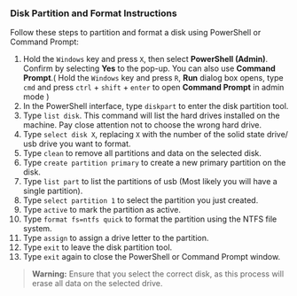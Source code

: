 ### Disk Partition and Format Instructions

Follow these steps to partition and format a disk using PowerShell or Command Prompt:

1. Hold the `Windows` key and press `X`, then select **PowerShell (Admin)**. Confirm by selecting **Yes** to the pop-up.
   You can also use **Command Prompt**.( Hold the `Windows` key and press `R`, **Run** dialog box opens,
   type `cmd` and press `ctrl` + `shift` + `enter`  to open **Command Prompt** in admin mode )
3. In the PowerShell interface, type `diskpart` to enter the disk partition tool.
4. Type `list disk`. This command will list the hard drives installed on the machine. Pay close attention not to choose the wrong hard drive.
5. Type `select disk X`, replacing `X` with the number of the solid state drive/ usb drive you want to format.
6. Type `clean` to remove all partitions and data on the selected disk.
7. Type `create partition primary` to create a new primary partition on the disk.
8. Type `list part` to list the partitions of usb (Most likely you will have a single partition).
9. Type `select partition 1` to select the partition you just created.
10. Type `active` to mark the partition as active.
11. Type `format fs=ntfs quick` to format the partition using the NTFS file system.
12. Type `assign` to assign a drive letter to the partition.
13. Type `exit` to leave the disk partition tool.
14. Type `exit` again to close the PowerShell or Command Prompt window.

> **Warning:** Ensure that you select the correct disk, as this process will erase all data on the selected drive.
